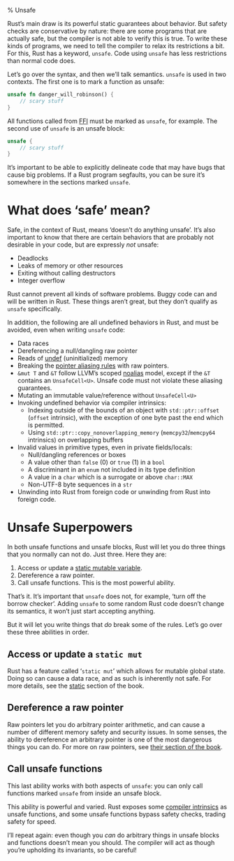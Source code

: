 % Unsafe

Rust’s main draw is its powerful static guarantees about behavior. But safety
checks are conservative by nature: there are some programs that are actually
safe, but the compiler is not able to verify this is true. To write these kinds
of programs, we need to tell the compiler to relax its restrictions a bit. For
this, Rust has a keyword, `unsafe`. Code using `unsafe` has less restrictions
than normal code does.

Let’s go over the syntax, and then we’ll talk semantics. `unsafe` is used in
two contexts. The first one is to mark a function as unsafe:

```rust
unsafe fn danger_will_robinson() {
    // scary stuff
}
```

All functions called from [FFI][ffi] must be marked as `unsafe`, for example.
The second use of `unsafe` is an unsafe block:

[ffi]: ffi.html

```rust
unsafe {
    // scary stuff
}
```

It’s important to be able to explicitly delineate code that may have bugs that
cause big problems. If a Rust program segfaults, you can be sure it’s somewhere
in the sections marked `unsafe`.

# What does ‘safe’ mean?

Safe, in the context of Rust, means ‘doesn’t do anything unsafe’. It’s also
important to know that there are certain behaviors that are probably not
desirable in your code, but are expressly _not_ unsafe:

* Deadlocks
* Leaks of memory or other resources
* Exiting without calling destructors
* Integer overflow

Rust cannot prevent all kinds of software problems. Buggy code can and will be
written in Rust. These things aren’t great, but they don’t qualify as `unsafe`
specifically.

In addition, the following are all undefined behaviors in Rust, and must be
avoided, even when writing `unsafe` code:

* Data races
* Dereferencing a null/dangling raw pointer
* Reads of [undef][undef] (uninitialized) memory
* Breaking the [pointer aliasing rules][aliasing] with raw pointers.
* `&mut T` and `&T` follow LLVM’s scoped [noalias][noalias] model, except if
  the `&T` contains an `UnsafeCell<U>`. Unsafe code must not violate these
  aliasing guarantees.
* Mutating an immutable value/reference without `UnsafeCell<U>`
* Invoking undefined behavior via compiler intrinsics:
  * Indexing outside of the bounds of an object with `std::ptr::offset`
    (`offset` intrinsic), with
    the exception of one byte past the end which is permitted.
  * Using `std::ptr::copy_nonoverlapping_memory` (`memcpy32`/`memcpy64`
    intrinsics) on overlapping buffers
* Invalid values in primitive types, even in private fields/locals:
  * Null/dangling references or boxes
  * A value other than `false` (0) or `true` (1) in a `bool`
  * A discriminant in an `enum` not included in its type definition
  * A value in a `char` which is a surrogate or above `char::MAX`
  * Non-UTF-8 byte sequences in a `str`
* Unwinding into Rust from foreign code or unwinding from Rust into foreign
  code.

[noalias]: http://llvm.org/docs/LangRef.html#noalias
[undef]: http://llvm.org/docs/LangRef.html#undefined-values
[aliasing]: http://llvm.org/docs/LangRef.html#pointer-aliasing-rules

# Unsafe Superpowers

In both unsafe functions and unsafe blocks, Rust will let you do three things
that you normally can not do. Just three. Here they are:

1. Access or update a [static mutable variable][static].
2. Dereference a raw pointer.
3. Call unsafe functions. This is the most powerful ability.

That’s it. It’s important that `unsafe` does not, for example, ‘turn off the
borrow checker’. Adding `unsafe` to some random Rust code doesn’t change its
semantics, it won’t just start accepting anything.

But it will let you write things that _do_ break some of the rules. Let’s go
over these three abilities in order.

## Access or update a `static mut`

Rust has a feature called ‘`static mut`’ which allows for mutable global state.
Doing so can cause a data race, and as such is inherently not safe. For more
details, see the [static][static] section of the book.

[static]: const-and-static.html#static

## Dereference a raw pointer

Raw pointers let you do arbitrary pointer arithmetic, and can cause a number of
different memory safety and security issues. In some senses, the ability to
dereference an arbitrary pointer is one of the most dangerous things you can
do. For more on raw pointers, see [their section of the book][rawpointers].

[rawpointers]: raw-pointers.html

## Call unsafe functions

This last ability works with both aspects of `unsafe`: you can only call
functions marked `unsafe` from inside an unsafe block.

This ability is powerful and varied. Rust exposes some [compiler
intrinsics][intrinsics] as unsafe functions, and some unsafe functions bypass
safety checks, trading safety for speed.

I’ll repeat again: even though you _can_ do arbitrary things in unsafe blocks
and functions doesn’t mean you should. The compiler will act as though you’re
upholding its invariants, so be careful!

[intrinsics]: intrinsics.html
